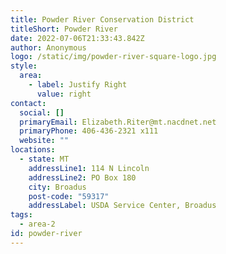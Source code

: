 ```yaml
---
title: Powder River Conservation District
titleShort: Powder River
date: 2022-07-06T21:33:43.842Z
author: Anonymous
logo: /static/img/powder-river-square-logo.jpg
style:
  area:
    - label: Justify Right
      value: right
contact:
  social: []
  primaryEmail: Elizabeth.Riter@mt.nacdnet.net
  primaryPhone: 406-436-2321 x111
  website: ""
locations:
  - state: MT
    addressLine1: 114 N Lincoln
    addressLine2: PO Box 180
    city: Broadus
    post-code: "59317"
    addressLabel: USDA Service Center, Broadus
tags:
  - area-2
id: powder-river
---
```

